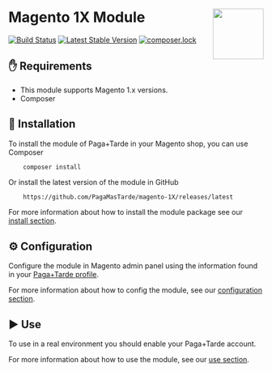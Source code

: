 # Magento 1X Module <img src="https://pagamastarde.com/img/icons/logo.svg" width="100" align="right">

[![Build Status](https://travis-ci.org/PagaMasTarde/magento-1X.svg?branch=master)](https://travis-ci.org/PagaMasTarde/magento-1X)
[![Latest Stable Version](https://poser.pugx.org/pagamastarde/magento-1x/v/stable)](https://packagist.org/packages/pagamastarde/magento-1x)
[![composer.lock](https://poser.pugx.org/pagamastarde/magento-1x/composerlock)](https://packagist.org/packages/pagamastarde/magento-1x)

## :hand: Requirements
* This module supports Magento 1.x versions.
* Composer

## :floppy_disk: Installation
To install the module of Paga+Tarde in your Magento shop, you can use Composer

```php
    composer install
```

Or install the latest version of the module in GitHub

```
    https://github.com/PagaMasTarde/magento-1X/releases/latest
```

For more information about how to install the module package see our [install section](/Documentation/install.md).

## :gear: Configuration
Configure the module in Magento admin panel using the information found in your [Paga+Tarde profile](https://bo.pagamastarde.com/shop). 

For more information about how to config the module, see our [configuration section](/Documentation/configuration.md).

## :arrow_forward: Use
To use in a real environment you should enable your Paga+Tarde account.

For more information about how to use the module, see our [use section](/Documentation/use.md).

